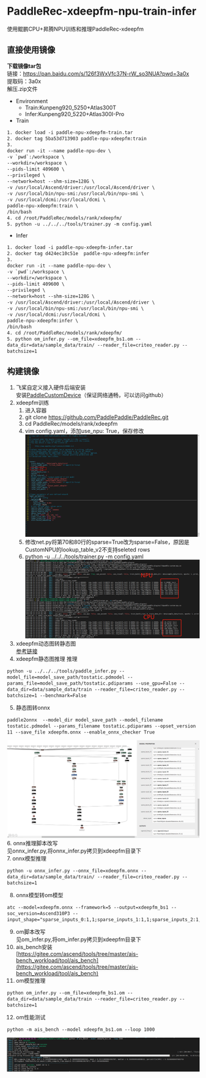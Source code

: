 # PaddleRec-xdeepfm-npu-train-infer
 使用鲲鹏CPU+昇腾NPU训练和推理PaddleRec-xdeepfm

## 直接使用镜像
**下载镜像tar包**  
链接：https://pan.baidu.com/s/126f3WxVfc37N-rW_so3NUA?pwd=3a0x  
提取码：3a0x  
解压.zip文件
- Environment  
    - Train:Kunpeng920_5250+Atlas300T  
    - Infer:Kunpeng920_5220+Atlas300I-Pro
- Train  
```
1. docker load -i paddle-npu-xdeepfm-train.tar  
2. docker tag 5ba53d713903 paddle-npu-xdeepfm:train  
3.  
docker run -it --name paddle-npu-dev \  
-v `pwd`:/workspace \  
--workdir=/workspace \  
--pids-limit 409600 \  
--privileged \  
--network=host --shm-size=128G \  
-v /usr/local/Ascend/driver:/usr/local/Ascend/driver \  
-v /usr/local/bin/npu-smi:/usr/local/bin/npu-smi \  
-v /usr/local/dcmi:/usr/local/dcmi \  
paddle-npu-xdeepfm:train \  
/bin/bash  
4. cd /root/PaddleRec/models/rank/xdeepfm/  
5. python -u ../../../tools/trainer.py -m config.yaml  
```
- Infer
```
1. docker load -i paddle-npu-xdeepfm-infer.tar
2. docker tag d424ec10c51e  paddle-npu-xdeepfm:infer
3. 
docker run -it --name paddle-npu-dev \  
-v `pwd`:/workspace \  
--workdir=/workspace \  
--pids-limit 409600 \  
--privileged \  
--network=host --shm-size=128G \  
-v /usr/local/Ascend/driver:/usr/local/Ascend/driver \  
-v /usr/local/bin/npu-smi:/usr/local/bin/npu-smi \  
-v /usr/local/dcmi:/usr/local/dcmi \  
paddle-npu-xdeepfm:infer \  
/bin/bash  
4. cd /root/PaddleRec/models/rank/xdeepfm/  
5. python om_infer.py --om_file=xdeepfm_bs1.om --data_dir=data/sample_data/train/ --reader_file=criteo_reader.py --batchsize=1  
```

## 构建镜像
1. 飞桨自定义接入硬件后端安装  
安装[PaddleCustomDevice](https://github.com/PaddlePaddle/PaddleCustomDevice)（保证网络通畅，可以访问github）  
2. xdeepfm训练  
    1.	进入容器
    2.	git clone https://github.com/PaddlePaddle/PaddleRec.git
    3.	cd PaddleRec/models/rank/xdeepfm
    4.	vim config.yaml，添加use_npu: True，保存修改
    ![config.yaml](resources/config.png "config.yaml")
    5. 	修改net.py将第70和80行的sparse=True改为sparse=False，原因是CustomNPU的lookup_table_v2不支持seleted rows
    6.  python -u ../../../tools/trainer.py -m config.yaml
    ![train](resources/train.png "train")
3. xdeepfm动态图转静态图  
[参考链接](https://github.com/PaddlePaddle/PaddleRec/blob/master/doc/inference.md)
4. xdeepfm静态图推理
推理
```
python -u ../../../tools/paddle_infer.py --model_file=model_save_path/tostatic.pdmodel --params_file=model_save_path/tostatic.pdiparams --use_gpu=False --data_dir=data/sample_data/train --reader_file=criteo_reader.py --batchsize=1 --benchmark=False
```
5. 静态图转onnx
```
paddle2onnx  --model_dir model_save_path --model_filename tostatic.pdmodel --params_filename tostatic.pdiparams --opset_version 11 --save_file xdeepfm.onnx --enable_onnx_checker True
```
![xdeepfm.onnx](resources/xdeepfm-onnx.png "xdeepfm.onnx")  
6. onnx推理脚本改写  
见onnx_infer.py,将onnx_infer.py拷贝到xdeepfm目录下  
7. onnx模型推理  
```
python -u onnx_infer.py --onnx_file=xdeepfm.onnx --data_dir=data/sample_data/train/ --reader_file=criteo_reader.py --batchsize=1
```   
8. onnx模型转om模型  
```
atc --model=xdeepfm.onnx --framework=5 --output=xdeepfm_bs1 --soc_version=Ascend310P3 --input_shape="sparse_inputs_0:1,1;sparse_inputs_1:1,1;sparse_inputs_2:1,1;sparse_inputs_3:1,1;sparse_inputs_4:1,1;sparse_inputs_5:1,1;sparse_inputs_6:1,1;sparse_inputs_7:1,1;sparse_inputs_8:1,1;sparse_inputs_9:1,1;sparse_inputs_10:1,1;sparse_inputs_11:1,1;sparse_inputs_12:1,1;sparse_inputs_13:1,1;sparse_inputs_14:1,1;sparse_inputs_15:1,1;sparse_inputs_16:1,1;sparse_inputs_17:1,1;sparse_inputs_18:1,1;sparse_inputs_19:1,1;sparse_inputs_20:1,1;sparse_inputs_21:1,1;sparse_inputs_22:1,1;sparse_inputs_23:1,1;sparse_inputs_24:1,1;sparse_inputs_25:1,1;dense_inputs:1,13"
```
9. om脚本改写  
见om_infer.py,将om_infer.py拷贝到xdeepfm目录下  
10. ais_bench安装  
[https://gitee.com/ascend/tools/tree/master/ais-bench_workload/tool/ais_bench](https://gitee.com/ascend/tools/tree/master/ais-bench_workload/tool/ais_bench)
11. om模型推理
```
python om_infer.py --om_file=xdeepfm_bs1.om --data_dir=data/sample_data/train --reader_file=criteo_reader.py --batchsize=1
```
12. om性能测试
```
python -m ais_bench --model xdeepfm_bs1.om --loop 1000
```
![ais_bench](resources/ais_bench.png "ais_bench")